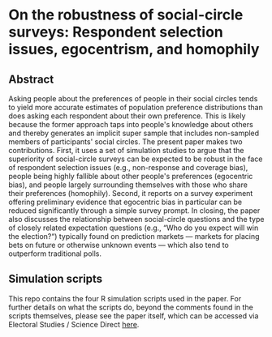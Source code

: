 # On the robustness of social-circle surveys: Respondent selection issues, egocentrism, and homophily

## Abstract
Asking people about the preferences of people in their social circles tends to yield more accurate estimates of population preference distributions than does asking each respondent about their own preference. This is likely because the former approach taps into people's knowledge about others and thereby generates an implicit super sample that includes non-sampled members of participants' social circles. The present paper makes two contributions. First, it uses a set of simulation studies to argue that the superiority of social-circle surveys can be expected to be robust in the face of respondent selection issues (e.g., non-response and coverage bias), people being highly fallible about other people's preferences (egocentric bias), and people largely surrounding themselves with those who share their preferences (homophily). Second, it reports on a survey experiment offering preliminary evidence that egocentric bias in particular can be reduced significantly through a simple survey prompt. In closing, the paper also discusses the relationship between social-circle questions and the type of closely related expectation questions (e.g., “Who do you expect will win the election?“) typically found on prediction markets — markets for placing bets on future or otherwise unknown events — which also tend to outperform traditional polls.

## Simulation scripts
This repo contains the four R simulation scripts used in the paper. For further details on what the scripts do, beyond the comments found in the scripts themselves, please see the paper itself, which can be accessed via Electoral Studies / Science Direct [here](https://www.sciencedirect.com/science/article/abs/pii/S0261379421001451).

